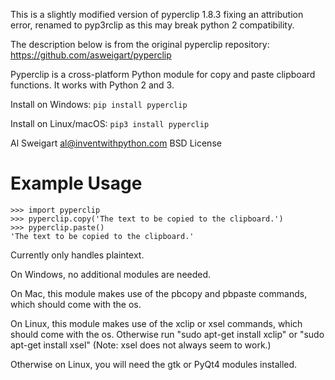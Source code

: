 This is a slightly modified version of pyperclip 1.8.3 fixing an attribution error, renamed to pyp3rclip as this may break python 2 compatibility.

The description below is from the original pyperclip repository: https://github.com/asweigart/pyperclip

Pyperclip is a cross-platform Python module for copy and paste clipboard functions. It works with Python 2 and 3.

Install on Windows: `pip install pyperclip`

Install on Linux/macOS: `pip3 install pyperclip`

Al Sweigart al@inventwithpython.com
BSD License

Example Usage
=============

    >>> import pyperclip
    >>> pyperclip.copy('The text to be copied to the clipboard.')
    >>> pyperclip.paste()
    'The text to be copied to the clipboard.'


Currently only handles plaintext.

On Windows, no additional modules are needed.

On Mac, this module makes use of the pbcopy and pbpaste commands, which should come with the os.

On Linux, this module makes use of the xclip or xsel commands, which should come with the os. Otherwise run "sudo apt-get install xclip" or "sudo apt-get install xsel" (Note: xsel does not always seem to work.)

Otherwise on Linux, you will need the gtk or PyQt4 modules installed.

